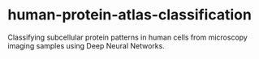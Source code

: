 # human-protein-atlas-classification
Classifying subcellular protein patterns in human cells from microscopy imaging samples using Deep Neural Networks.
